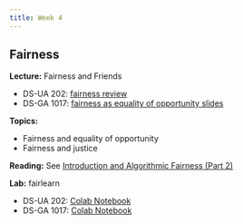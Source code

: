 ```yaml
---
title: Week 4
---
```


## Fairness

**Lecture:** Fairness and Friends

* DS-UA 202: [fairness review](../../../assets/4_fairness_review_202.pdf)
* DS-GA 1017: [fairness as equality of opportunity slides](../../../assets/4_Fairness_1017.pdf)

**Topics:**

* Fairness and equality of opportunity
* Fairness and justice

**Reading:** See [Introduction and Algorithmic Fairness (Part 2)](../../../assets/fairness_reader_weeks3&4.pdf)

**Lab:** fairlearn

* DS-UA 202: [Colab Notebook](https://colab.research.google.com/drive/1_cKmYBThdBUUpeS0YIU6Hld9azqk6k_L#scrollTo=9Ws1B9ibP-yT)
* DS-GA 1017: [Colab Notebook](https://colab.research.google.com/drive/1fnZUIxV-1WB_elM73H2KoibRL5LhfvFF?usp=sharing)
